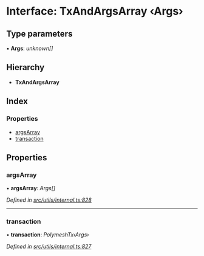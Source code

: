 # Interface: TxAndArgsArray ‹**Args**›

## Type parameters

▪ **Args**: *unknown[]*

## Hierarchy

* **TxAndArgsArray**

## Index

### Properties

* [argsArray](txandargsarray.md#argsarray)
* [transaction](txandargsarray.md#transaction)

## Properties

###  argsArray

• **argsArray**: *Args[]*

*Defined in [src/utils/internal.ts:828](https://github.com/PolymathNetwork/polymesh-sdk/blob/38ee8078/src/utils/internal.ts#L828)*

___

###  transaction

• **transaction**: *PolymeshTx‹Args›*

*Defined in [src/utils/internal.ts:827](https://github.com/PolymathNetwork/polymesh-sdk/blob/38ee8078/src/utils/internal.ts#L827)*
